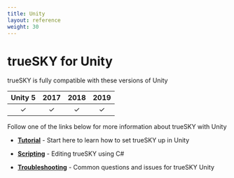 ```yaml
---
title: Unity
layout: reference
weight: 30
---
```






trueSKY for Unity
===============


trueSKY is fully compatible with these versions of Unity


| Unity 5       | 2017  | 2018  | 2019  |
|:---------:|:-----:|:-----:|:-----:|
|   ✓         |       ✓     |       ✓     |       ✓     |


Follow one of the links below for more information about trueSKY with Unity

* [**Tutorial**](tutorial.html)                                         -       Start here to learn how to set trueSKY up in Unity

* [**Scripting**](scripting.html)                                       -       Editing trueSKY using C#

* [**Troubleshooting**](troubleshooting.html)           -       Common questions and issues for trueSKY Unity
